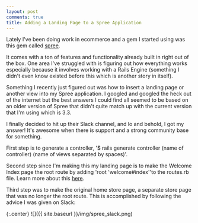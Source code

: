 ```yaml
---
layout: post
comments: true
title: Adding a Landing Page to a Spree Application
---
```


Lately I've been doing work in ecommerce and a gem I started using was this gem called [spree](https://github.com/spree/spree).

It comes with a ton of features and functionality already built in right out of the box. One area I've struggled with is figuring out how everything works especially because it involves working with a Rails Engine (something I didn't even know existed before this which is another story in itself).

Something I recently just figured out was how to insert a landing page or another view into my Spree application. I googled and googled the heck out of the internet but the best answers I could find all seemed to be based on an older version of Spree that didn't quite match up with the current version that I'm using which is 3.3.

I finally decided to hit up their Slack channel, and lo and behold, I got my answer! It's awesome when there is support and a strong community base for something.

First step is to generate a controller, '$ rails generate controller (name of controller) (name of views separated by spaces)'.

Second step since I'm making this my landing page is to make the Welcome Index page the root route by adding 'root 'welcome#index''to the routes.rb file.
Learn more about this [here](http://guides.rubyonrails.org/routing.html#using-root).

Third step was to make the original home store page, a separate store page that was no longer the root route.
This is accomplished by following the advice I was given on Slack:

{:.center}
![]({{ site.baseurl }}/img/spree_slack.png)
